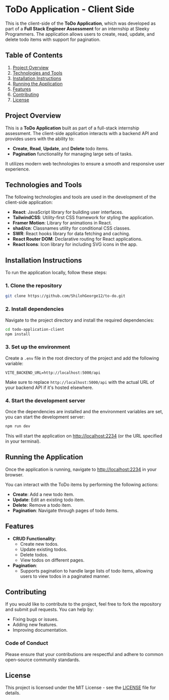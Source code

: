 # ToDo Application - Client Side

This is the client-side of the **ToDo Application**, which was developed as part of a **Full Stack Engineer Assessment** for an internship at Sleeky Programmers. The
application allows users to create, read, update, and delete todo items with support for pagination.

## Table of Contents

1. [Project Overview](#project-overview)
2. [Technologies and Tools](#technologies-and-tools)
3. [Installation Instructions](#installation-instructions)
4. [Running the Application](#running-the-application)
5. [Features](#features)
6. [Contributing](#contributing)
7. [License](#license)

## Project Overview

This is a **ToDo Application** built as part of a full-stack internship assessment. The client-side application interacts with a backend API and provides users with the
ability to:

- **Create**, **Read**, **Update**, and **Delete** todo items.
- **Pagination** functionality for managing large sets of tasks.

It utilizes modern web technologies to ensure a smooth and responsive user experience.

## Technologies and Tools

The following technologies and tools are used in the development of the client-side application:

- **React**: JavaScript library for building user interfaces.
- **TailwindCSS**: Utility-first CSS framework for styling the application.
- **Framer Motion**: Library for animations in React.
- **shad/cn**: Classnames utility for conditional CSS classes.
- **SWR**: React hooks library for data fetching and caching.
- **React Router DOM**: Declarative routing for React applications.
- **React Icons**: Icon library for including SVG icons in the app.

## Installation Instructions

To run the application locally, follow these steps:

### 1. Clone the repository

```bash
git clone https://github.com/ShilohGeorge12/to-do.git
```

### 2. Install dependencies

Navigate to the project directory and install the required dependencies:

```bash
cd todo-application-client
npm install
```

### 3. Set up the environment

Create a `.env` file in the root directory of the project and add the following variable:

```
VITE_BACKEND_URL=http://localhost:5000/api
```

Make sure to replace `http://localhost:5000/api` with the actual URL of your backend API if it's hosted elsewhere.

### 4. Start the development server

Once the dependencies are installed and the environment variables are set, you can start the development server:

```bash
npm run dev
```

This will start the application on [http://localhost:2234](http://localhost:2234) (or the URL specified in your terminal).

## Running the Application

Once the application is running, navigate to [http://localhost:2234](http://localhost:2234) in your browser.

You can interact with the ToDo items by performing the following actions:

- **Create**: Add a new todo item.
- **Update**: Edit an existing todo item.
- **Delete**: Remove a todo item.
- **Pagination**: Navigate through pages of todo items.

## Features

- **CRUD Functionality**:
  - Create new todos.
  - Update existing todos.
  - Delete todos.
  - View todos on different pages.
- **Pagination**:
  - Supports pagination to handle large lists of todo items, allowing users to view todos in a paginated manner.

## Contributing

If you would like to contribute to the project, feel free to fork the repository and submit pull requests. You can help by:

- Fixing bugs or issues.
- Adding new features.
- Improving documentation.

### Code of Conduct

Please ensure that your contributions are respectful and adhere to common open-source community standards.

## License

This project is licensed under the MIT License - see the [LICENSE](LICENSE) file for details.
